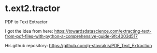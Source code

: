 # t.ext2.tractor
PDF to Text Extractor

I got the idea from here:
https://towardsdatascience.com/extracting-text-from-pdf-files-with-python-a-comprehensive-guide-9fc4003d517

His github repository:
https://github.com/g-stavrakis/PDF_Text_Extraction
